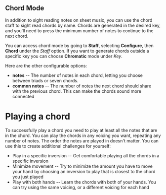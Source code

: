 ## Chord Mode


In addition to sight reading notes on sheet music, you can use the chord staff to sight read chords by name. Chords are generated in the desired key, and you'll need to press the minimum number of notes to continue to the next chord.

You can access chord mode by going to **Staff**, selecting **Configure**, then **Chord** under the *Staff* option. If you want to generate chords outside a specific key you can choose **Chromatic** mode under *Key*.

Here are the other configurable options:

* **notes** -- The number of notes in each chord, letting you choose between triads or seven chords.
* **common notes** -- The number of notes the next chord should share with the previous chord. This can make the chords sound more connected


# Playing a chord

To successfully play a chord you need to play at least all the notes that are in the chord. You can play the chords in any voicing you want, repeating any number of notes. The order the notes are played in doesn't matter. You can use this to create additional challenges for yourself:

* Play in a specific inversion -- Get comfortable playing all the chords in a specific inversion
* Minimize movement -- Try to minimize the amount you have to move your hand by choosing an inversion to play that is closest to the chord you just played
* Play with both hands -- Learn the chords with both of your hands. You can try using the same voicing, or a different voicing for each hand


